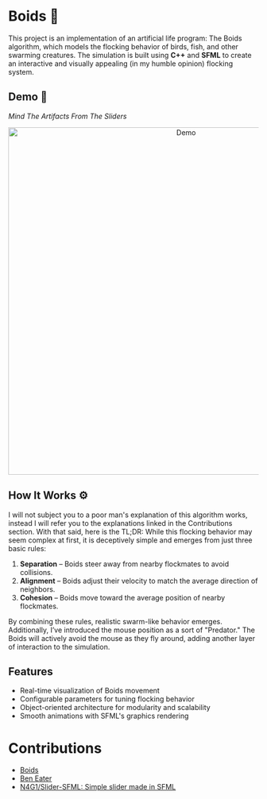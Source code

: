 

# Boids 🪽

This project is an implementation of an artificial life program: The Boids algorithm, which models the flocking behavior of birds, fish, and other swarming creatures. The simulation is built using **C++** and **SFML** to create an interactive and visually appealing (in my humble opinion) flocking system.

## Demo 📸

*Mind The Artifacts From The Sliders* 

<p align="center">
    <img src="assets/gifs/boids.gif" width="700" alt="Demo">
</p>

## How It Works ⚙️

I will not subject you to a poor man's explanation of this algorithm works, instead I will refer you to the explanations linked in the Contributions section. 
With that said, here is the TL;DR: While this flocking behavior may seem complex at first, it is deceptively simple and emerges from just three basic rules:

1. **Separation** – Boids steer away from nearby flockmates to avoid collisions.
2. **Alignment** – Boids adjust their velocity to match the average direction of neighbors.
3. **Cohesion** – Boids move toward the average position of nearby flockmates.

By combining these rules, realistic swarm-like behavior emerges. Additionally, I’ve introduced the mouse position as a sort of "Predator." The Boids will actively avoid the mouse as they fly around, adding another layer of interaction to the simulation.

## Features

- Real-time visualization of Boids movement
- Configurable parameters for tuning flocking behavior
- Object-oriented architecture for modularity and scalability
- Smooth animations with SFML's graphics rendering


# Contributions

- [Boids](https://people.ece.cornell.edu/land/courses/ece4760/labs/s2021/Boids/Boids.html)
- [Ben Eater](https://eater.net/boids)
- [N4G1/Slider-SFML: Simple slider made in SFML](https://github.com/N4G1/Slider-SFML)
